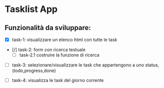 # Tasklist App

## Funzionalità da sviluppare:

- [x] task-1: visualizzare un elenco html con tutte le task 
- [/] task-2: form con ricerca testuale
   - [ ] task-2.1 costruire la funzione di ricerca
- [ ] task-3: selezionare/visualizzare le task che appartengono a uno status, (todo,progress,done)
- [ ] task-4: visualizza le task del giorno corrente

